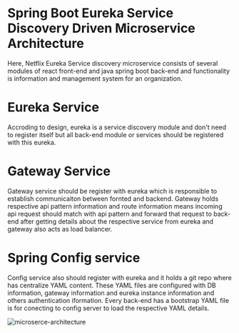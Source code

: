 # Spring Boot Eureka Service Discovery Driven Microservice Architecture
Here, Netflix Eureka Service discovery microservice consists of several modules of react front-end and java spring boot back-end and functionality is information and management system for an organization. 

# Eureka Service
Accroding to design, eureka is a service discovery module and don't need to register itself but all back-end module or services should be registered with this eureka.
# Gateway Service
Gateway service should be register with eureka which is responsible to establish communicaiton between fornted and backend. Gateway holds respective api pattern information and route information means incoming api request should match with api pattern and forward that request to back-end after getting details about the respective service from eureka and gateway also acts as load balancer. 
# Spring Config service
Config service also should register with eureka and it holds a git repo where has centralize YAML content. These YAML files are configured with DB information, gateway information and eureka instance information and others authentication iformation. Every back-end has a bootstrap YAML file is for conecting to config server to load the respective YAML details. 








![microserce-architecture](https://user-images.githubusercontent.com/25055579/182891218-3af9de88-4f23-428d-b865-7f2631b21d71.png)

